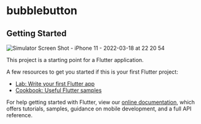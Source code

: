# bubblebutton



## Getting Started

![Simulator Screen Shot - iPhone 11 - 2022-03-18 at 22 20 54](https://user-images.githubusercontent.com/44312440/159101036-36cf3b97-1374-4f8e-88f5-c1fd70bc00a2.png)

This project is a starting point for a Flutter application.

A few resources to get you started if this is your first Flutter project:

- [Lab: Write your first Flutter app](https://flutter.dev/docs/get-started/codelab)
- [Cookbook: Useful Flutter samples](https://flutter.dev/docs/cookbook)

For help getting started with Flutter, view our
[online documentation](https://flutter.dev/docs), which offers tutorials,
samples, guidance on mobile development, and a full API reference.
